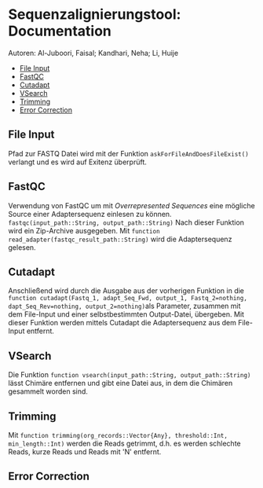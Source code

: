 # Sequenzalignierungstool: Documentation
Autoren: 
Al-Juboori, Faisal;
Kandhari, Neha;
Li, Huije

- [File Input](#file-input)
- [FastQC](#fastqc)
- [Cutadapt](#cutadapt)
- [VSearch](#vsearch)
- [Trimming](#trimming)
- [Error Correction](#error-correction)

## File Input
Pfad zur FASTQ Datei wird mit der Funktion `askForFileAndDoesFileExist()` verlangt und es wird auf Exitenz überprüft.

## FastQC
Verwendung von FastQC um mit _Overrepresented Sequences_ eine mögliche Source einer Adaptersequenz einlesen zu können.
`fastqc(input_path::String, output_path::String)`
Nach dieser Funktion wird ein Zip-Archive ausgegeben.
Mit `function read_adapter(fastqc_result_path::String)` wird die Adaptersequenz gelesen.

## Cutadapt
Anschließend wird durch die Ausgabe aus der vorherigen Funktion in die `function cutadapt(Fastq_1, adapt_Seq_Fwd, output_1, Fastq_2=nothing, dapt_Seq_Rev=nothing, output_2=nothing)`als Parameter, zusammen mit dem File-Input und einer selbstbestimmten Output-Datei, übergeben.
Mit dieser Funktion werden mittels Cutadapt die Adaptersequenz aus dem File-Input entfernt.

## VSearch
Die Funktion `function vsearch(input_path::String, output_path::String)` lässt Chimäre entfernen und gibt eine Datei aus, in dem die Chimären gesammelt worden sind.

## Trimming

Mit `function trimming(org_records::Vector{Any}, threshold::Int, min_length::Int)` werden die Reads getrimmt, d.h. es werden schlechte Reads, kurze Reads und Reads mit 'N' entfernt.

## Error Correction

